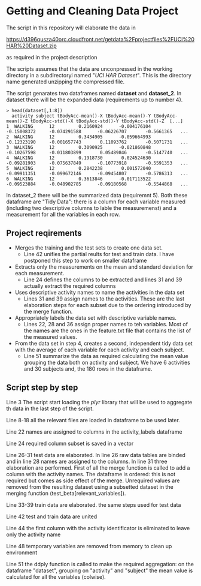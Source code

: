 # Getting and Cleaning Data Project

The script in this repository will elaborate the data in 

https://d396qusza40orc.cloudfront.net/getdata%2Fprojectfiles%2FUCI%20HAR%20Dataset.zip 

as required in the project description

The scripts assumes that the data are unconpressed in the working directory in a subdirectoryi named "*UCI HAR Dataset*". This is the directory name generated unzipping the compressed file.

The script genarates two dataframes named **dataset** and **dataset_2**. 
In dataset there will be the expanded data (requirements up to number 4). 

```
> head(dataset[,1:8])
  activity subject tBodyAcc-mean()-X tBodyAcc-mean()-Y tBodyAcc-mean()-Z tBodyAcc-std()-X tBodyAcc-std()-Y tBodyAcc-std()-Z  [...]
1  WALKING      12         0.2160924      -0.004176104       -0.15008372     -0.074291588      -0.06226707       -0.5661365   ...
2  WALKING      12         0.3434905      -0.059664993       -0.12323190     -0.001657743       0.11093762       -0.5071731   ...
3  WALKING      12         0.3090925      -0.021860848       -0.10267598     -0.011803899       0.05489846       -0.5147740   ...
4  WALKING      12         0.1918730       0.024524630       -0.09281903     -0.075637849      -0.10773918       -0.5591353   ...
5  WALKING      12         0.2842238       0.001572040       -0.09911351     -0.099672146      -0.09454807       -0.5786313   ...
6  WALKING      12         0.3613846      -0.017113522       -0.09523884     -0.048902785      -0.09180568       -0.5544868   ...
```

In dataset_2 there will be the summarized data (requiremnt 5).
Both these dataframe are "Tidy Data": there is a column for each variable measured (including two descriptive columns to lable the measuremenst) and a measurement for all the variables in each row. 

## Project reqirements
- Merges the training and the test sets to create one data set.
   - Line 42 unifies the partial reults for test and train data. I have postponed this step to work on smaller dataframe
- Extracts only the measurements on the mean and standard deviation for each measurement. 
   - Line 24 defines the columns to be extracted and lines 31 and 39 actually extract the required columns
- Uses descriptive activity names to name the activities in the data set
   - Lines 31 and 39 assign names to the activities. These are the last elaboration steps for each subset due to the ordering introduced by the merge function. 
- Appropriately labels the data set with descriptive variable names. 
   - Lines 22, 28 and 36 assign proper names to teh variables. Most of the names are the ones in the feature.txt file that contains the list of the measured values.  
- From the data set in step 4, creates a second, independent tidy data set with the average of each variable for each activity and each subject.
   - Line 51 summarize the data as required calculating the mean value grouping the data both on activity and subject. We have 6 activities and 30 subjects and, the 180 rows in the dataframe.


## Script step by step

Line 3
The script start loading the *plyr* library that will be used to aggregate th data in the last step of the script. 

Line 8-18 
all the relevant files are loaded in dataframe to be used later.

Line 22
names are assigned to columns in the activity_labels dataframe

Line 24 
required column subset is saved in a vector

Line 26-31 
test data are elaborated.
In line 26 raw data tables are binded and in line 28 names are assigned to the columns.
In line 31 three elaboration are performed. First of all the merge function is called to add a column with the activity names. The dataframe is ordered: this is not required but comes as side effect of the merge. Unrequired values are removed from the resulting dataset using a subsetted dataset in the merging function (test_beta[relevant_variables]).

Line 33-39
train data are elaborated.
the same steps used for test data

Line 42
test and train data are united

Line 44
the first column with the activity identificator is eliminated to leave only the activity name

Line 48 
temporary variables are removed from memory to clean up environment

Line 51 
the ddply function is called to make the required aggregation: on the dataframe "dataset", grouping on "activity" and "subject" the mean value is calculated for all the variables (colwise).


